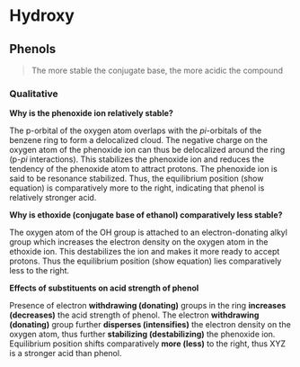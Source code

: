 # Hydroxy

## Phenols

> The more stable the conjugate base, the more acidic the compound

### Qualitative

 **Why is the phenoxide ion relatively stable?**

The p-orbital of the oxygen atom overlaps with the $pi$-orbitals of the benzene ring to form a delocalized cloud. The negative charge on the oxygen atom of the phenoxide ion can thus be delocalized around the ring (p-$pi$ interactions). This stabilizes the phenoxide ion and reduces the tendency of the phenoxide atom to attract protons. The phenoxide ion is said to be resonance stabilized. Thus, the equilibrium position (show equation) is comparatively more to the right, indicating that phenol is relatively stronger acid.

**Why is ethoxide (conjugate base of ethanol) comparatively less stable?**

The oxygen atom of the OH group is attached to an electron-donating alkyl group which increases the electron density on the oxygen atom in the ethoxide ion. This destabilizes the ion and makes it more ready to accept protons. Thus the equilibrium position (show equation) lies comparatively less to the right.

**Effects of substituents on acid strength of phenol**

Presence of electron **withdrawing (donating)** groups in the ring **increases (decreases)** the acid strength of phenol. The electron **withdrawing (donating)** group further **disperses (intensifies)** the electron density on the oxygen atom, thus further **stabilizing (destabilizing)** the phenoxide ion. Equilibrium position shifts comparatively **more (less)** to the right, thus XYZ is a stronger acid than phenol.